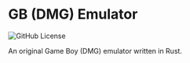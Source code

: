 # GB (DMG) Emulator
![GitHub License](https://img.shields.io/github/license/justy777/gb-emulator)

An original Game Boy (DMG) emulator written in Rust.
